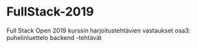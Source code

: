 # FullStack-2019
Full Stack Open 2019 kurssin harjoitustehtävien vastaukset
osa3: puhelinluettelo backend -tehtävät
